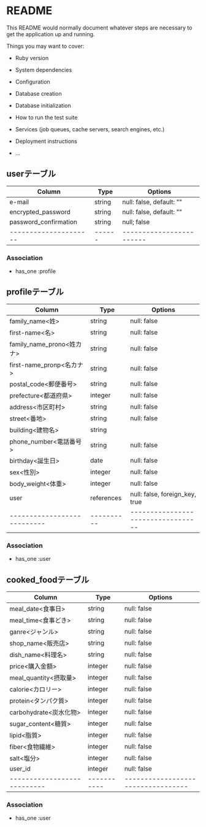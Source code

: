 # README

This README would normally document whatever steps are necessary to get the
application up and running.

Things you may want to cover:

* Ruby version

* System dependencies

* Configuration

* Database creation

* Database initialization

* How to run the test suite

* Services (job queues, cache servers, search engines, etc.)

* Deployment instructions

* ...


## userテーブル
|Column               |Type  |Options                 |
|---------------------|------|------------------------|
|e-mail               |string|null: false, default: ""|
|encrypted_password   |string|null: false, default: ""|
|password_confirmation|string|null; false             |
|---------------------|------|------------------------|

### Association
- has_one :profile

## profileテーブル
|Column                     |Type      |Options                           |
|---------------------------|----------|----------------------------------|
|family_name<姓>            |string    |null: false                       |
|first-name<名>             |string    |null: false                       |
|family_name_prono<姓カナ>  |string    |null: false                       |
|first-name_pronp<名カナ>   |string    |null: false                       |
|postal_code<郵便番号>      |string    |null: false                       |
|prefecture<都道府県>       |integer   |null: false                       |
|address<市区町村>          |string    |null: false                       |
|street<番地>               |string    |null: false                       |
|building<建物名>           |string    |                                  |
|phone_number<電話番号>     |string    |null: false                       |
|birthday<誕生日>           |date      |null: false                       |
|sex<性別>                  |integer   |null: false                       |
|body_weight<体重>          |integer   |null: false                       |
|user                       |references|null: false, foreign_key, true    |
|---------------------------|----------|----------------------------------|

### Association
- has_one :user



## cooked_foodテーブル
|Column                     |Type      |Options                            |
|---------------------------|-----------|----------------------------------|
|meal_date<食事日>          |string     |null: false                       |
|meal_time<食事どき>        |string     |null: false                       |
|ganre<ジャンル>            |string     |null: false                       |
|shop_name<販売店>          |string     |null: false                       |
|dish_name<料理名>          |string     |null: false                       |
|price<購入金額>            |integer    |null: false                       |
|meal_quantity<摂取量>      |integer    |null: false                       |
|calorie<カロリー>          |integer    |null: false                       |
|protein<タンパク質>        |integer    |null: false                       |
|carbohydrate<炭水化物>     |integer    |null: false                       |
|sugar_content<糖質>        |integer    |null: false                       |
|lipid<脂質>                |integer    |null: false                       |
|fiber<食物繊維>            |integer    |null: false                       |
|salt<塩分>                 |integer    |null: false                       |
|user_id                    |integer    |null: false                       |
|---------------------------|-----------|----------------------------------|

### Association
- has_one :user